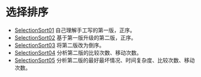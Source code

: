 选择排序
==================

- [SelectionSort01](src/main/java/hello/algorithm/sort/lesson03/SelectionSort01.java) 自己理解手工写的第一版，正序。
- [SelectionSort02](src/main/java/hello/algorithm/sort/lesson03/SelectionSort02.java) 基于第一版升级的第二版，正序。
- [SelectionSort03](src/main/java/hello/algorithm/sort/lesson03/SelectionSort03.java) 将第二版改为倒序。
- [SelectionSort04](src/main/java/hello/algorithm/sort/lesson03/SelectionSort04.java) 分析第二版的比较次数、移动次数。
- [SelectionSort05](src/main/java/hello/algorithm/sort/lesson03/SelectionSort05.java) 分析第二版的最好最坏情况、时间复杂度、比较次数、移动次数。
